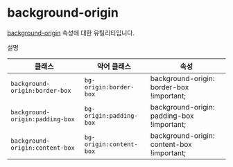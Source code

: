 # background-origin

[background-origin](https://developer.mozilla.org/en-US/docs/Web/CSS/background-origin) 속성에 대한 유틸리티입니다.

설명

<table>
  <thead>
    <tr>
      <th scope="col">클래스</th>
      <th scope="col">약어 클래스</th>
      <th scope="col">속성</th>
    </tr>
  </thead>
<tbody>
  <!-- background-origin:border-box -->
  <tr>
    <td><code>background-origin:border-box</code></td>
    <td>
      <code>bg-origin:border-box</code>
    </td>
    <td>
      <span class="code">background-origin: border-box !important;</span>
    </td>
  </tr>

  <!-- background-origin:padding-box -->
  <tr>
    <td><code>background-origin:padding-box</code></td>
    <td>
      <code>bg-origin:padding-box</code>
    </td>
    <td>
      <span class="code">background-origin: padding-box !important;</span>
    </td>
  </tr>

  <!-- background-origin:content-box -->
  <tr>
    <td><code>background-origin:content-box</code></td>
    <td>
      <code>bg-origin:content-box</code>
    </td>
    <td>
      <span class="code">background-origin: content-box !important;</span>
    </td>
  </tr>
</tbody>

</table>
